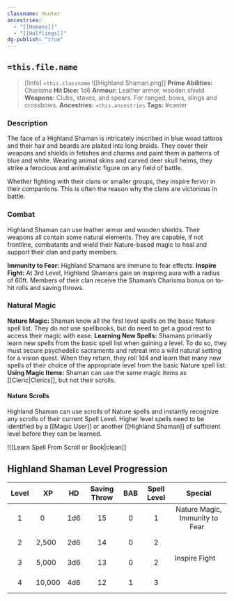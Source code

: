 ```yaml
---
classname: Hunter
ancestries:
  - "[[Humans]]"
  - "[[Halflings]]"
dg-publish: "true"
---
```


## `=this.file.name`

 >[!info] `=this.classname`  ![[Highland Shaman.png]]
**Prime Abilities:** Charisma
**Hit Dice:** 1d6
**Armour:**  Leather armor, wooden shield
**Weapons:** Clubs, staves, and spears. For ranged, bows, slings and crossbows.
**Ancestries:** `=this.ancestries`
**Tags:** #caster 


### Description

The face of a Highland Shaman is intricately inscribed in blue woad tattoos and their hair and beards are plaited into long braids. They cover their weapons and shields in fetishes and charms and paint them in patterns of blue and white. Wearing animal skins and carved deer skull helms, they strike a ferocious and animalistic figure on any field of battle.

Whether fighting with their clans or smaller groups, they inspire fervor in their companions. This is often the reason why the clans are victorious in battle.
   

### Combat

Highland Shaman can use leather armor and wooden shields. Their weapons all contain some natural elements. They are capable, if not frontline, combatants and wield their Nature-based magic to heal and support their clan and party members.

**Immunity to Fear:** Highland Shamans are immune to fear effects.
**Inspire Fight:** At 3rd Level, Highland Shamans gain an inspiring aura with a radius of 60ft. Members of their clan receive the Shaman’s Charisma bonus on to-hit rolls and saving throws.
  
### Natural Magic

**Nature Magic:** Shaman know all the first level spells on the basic Nature spell list. They do not use spellbooks, but do need to get a good rest to access their magic with ease.
**Learning New Spells:** Shamans primarily learn new spells from the basic spell list when gaining a level. To do so, they must secure psychedelic sacraments and retreat into a wild natural setting for a vision quest. When they return, they roll 1d4 and learn that many new spells of their choice of the appropriate level from the basic Nature spell list.
**Using Magic Items:** Shaman can use the same magic items as [[Cleric|Clerics]], but not their scrolls.

#### Nature Scrolls
Highland Shaman can use scrolls of Nature spells and instantly recognize any scrolls of their current Spell Level. Higher level spells need to be identified by a [[Magic User]] or another [[Highland Shaman]] of sufficient level before they can be learned.

![[Learn Spell From Scroll or Book|clean]]


  
## Highland Shaman Level Progression

| Level | XP | HD | Saving Throw | BAB | Spell Level | Special |
|:-:|:------:|:---:|:--:|:-:|:-:|:-------------------------------:|
| 1 | 0      | 1d6 | 15 | 0 | 1 | Nature Magic, Immunity to Fear  |
| 2 | 2,500  | 2d6 | 14 | 0 | 2 |                                 |
| 3 | 5,000  | 3d6 | 13 | 0 | 2 | Inspire Fight                   |
| 4 | 10,000 | 4d6 | 12 | 1 | 3 |                                 |


